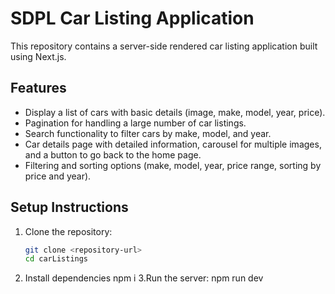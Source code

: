 # SDPL Car Listing Application

This repository contains a server-side rendered car listing application built using Next.js.

## Features

- Display a list of cars with basic details (image, make, model, year, price).
- Pagination for handling a large number of car listings.
- Search functionality to filter cars by make, model, and year.
- Car details page with detailed information, carousel for multiple images, and a button to go back to the home page.
- Filtering and sorting options (make, model, year, price range, sorting by price and year).

## Setup Instructions

1. Clone the repository:
   ```bash
   git clone <repository-url>
   cd carListings
2. Install dependencies
    npm i
3.Run the server:
 npm run dev
